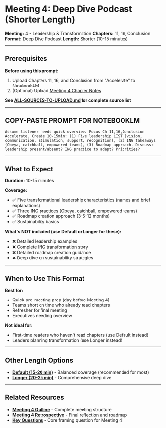 # Meeting 4: Deep Dive Podcast (Shorter Length)

**Meeting:** 4 - Leadership & Transformation
**Chapters:** 11, 16, Conclusion
**Format:** Deep Dive Podcast
**Length:** Shorter (10-15 minutes)

---

## Prerequisites

**Before using this prompt:**
1. Upload Chapters 11, 16, and Conclusion from "Accelerate" to NotebookLM
2. (Optional) Upload [Meeting 4 Chapter Notes](../../meetings/meeting-4/chapter-notes.md)

**See [ALL-SOURCES-TO-UPLOAD.md](ALL-SOURCES-TO-UPLOAD.md) for complete source list**

---

## COPY-PASTE PROMPT FOR NOTEBOOKLM

```
Assume listener needs quick overview. Focus Ch 11,16,Conclusion Accelerate. Create 10-15min: (1) Five leadership LIST (vision, communication, stimulation, support, recognition), (2) ING takeaways (Obeya, catchball, empowered teams), (3) Roadmap approach. Discuss: leadership present/absent? ING practice to adapt? Priorities?
```

---

## What to Expect

**Duration:** 10-15 minutes

**Coverage:**
- ✅ Five transformational leadership characteristics (names and brief explanations)
- ✅ Three ING practices (Obeya, catchball, empowered teams)
- ✅ Roadmap creation approach (3-6-12 months)
- ✅ Sustainability basics

**What's NOT included (use Default or Longer for these):**
- ❌ Detailed leadership examples
- ❌ Complete ING transformation story
- ❌ Detailed roadmap creation guidance
- ❌ Deep dive on sustainability strategies

---

## When to Use This Format

**Best for:**
- Quick pre-meeting prep (day before Meeting 4)
- Teams short on time who already read chapters
- Refresher for final meeting
- Executives needing overview

**Not ideal for:**
- First-time readers who haven't read chapters (use Default instead)
- Leaders planning transformation (use Longer instead)

---

## Other Length Options

- **[Default (15-20 min)](podcast-deep-dive-default.md)** - Balanced coverage (recommended for most)
- **[Longer (20-25 min)](podcast-deep-dive-longer.md)** - Comprehensive deep dive

---

## Related Resources

- **[Meeting 4 Outline](../../meetings/meeting-4/outline.md)** - Complete meeting structure
- **[Meeting 4 Retrospective](../../meetings/meeting-4/retrospective-template.md)** - Final reflection and roadmap
- **[Key Questions](../../key-questions.md)** - Core framing question for Meeting 4
